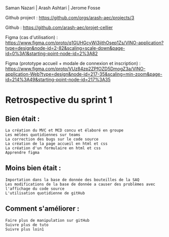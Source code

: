 Saman Nazari | Arash Ashtari | Jerome Fosse


Github project : https://github.com/orgs/arash-aec/projects/3

Github : https://github.com/arash-aec/projet-cellier

Figma (cas d'utilisation) : 
https://www.figma.com/proto/q1GUHGcyWi3jithOsep1Zs/VINO-application?type=design&node-id=2-82&scaling=scale-down&page-id=0%3A1&starting-point-node-id=2%3A82

Figma (prototype accueil + modale de connexion et inscription) :
https://www.figma.com/proto/VUz84zp2ZPfOZD5DmogZ3a/VINO-application-Web?type=design&node-id=217-35&scaling=min-zoom&page-id=214%3A49&starting-point-node-id=217%3A35


# Retrospective du sprint 1

## Bien était : 

    La création du MVC et MCD concu et élaboré en groupe
    Les mélées quotidiennes sur teams
    La correction des bugs sur le code source 
    La création de la page accueil en html et css
    La création d'un formulaire en html et css
    Apprendre figma


## Moins bien était :

    Importation dans la base de donnée des bouteilles de la SAQ 
    Les modifications de la base de donnée a causer des problèmes avec l'affichage du code source
    L'utilisation quotidienne de gitHub
    

## Comment s'améliorer :

    Faire plus de manipulation sur gitHub
    Suivre plus de tuto
    Suivre plus loin1



